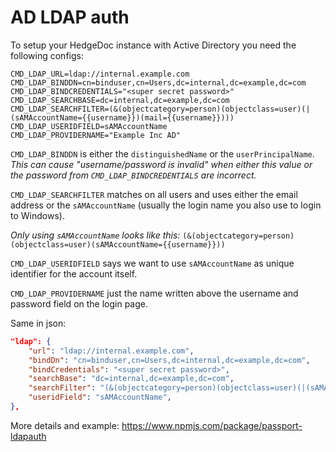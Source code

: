 # AD LDAP auth

To setup your HedgeDoc instance with Active Directory you need the following configs:

```shell
CMD_LDAP_URL=ldap://internal.example.com
CMD_LDAP_BINDDN=cn=binduser,cn=Users,dc=internal,dc=example,dc=com
CMD_LDAP_BINDCREDENTIALS="<super secret password>"
CMD_LDAP_SEARCHBASE=dc=internal,dc=example,dc=com
CMD_LDAP_SEARCHFILTER=(&(objectcategory=person)(objectclass=user)(|(sAMAccountName={{username}})(mail={{username}})))
CMD_LDAP_USERIDFIELD=sAMAccountName
CMD_LDAP_PROVIDERNAME="Example Inc AD"
```

`CMD_LDAP_BINDDN` is either the `distinguishedName` or the `userPrincipalName`. *This can cause "username/password is invalid" when either this value or the password from `CMD_LDAP_BINDCREDENTIALS` are incorrect.*

`CMD_LDAP_SEARCHFILTER` matches on all users and uses either the email address or the `sAMAccountName` (usually the login name you also use to login to Windows).

*Only using `sAMAccountName` looks like this:* `(&(objectcategory=person)(objectclass=user)(sAMAccountName={{username}}))`

`CMD_LDAP_USERIDFIELD` says we want to use `sAMAccountName` as unique identifier for the account itself.

`CMD_LDAP_PROVIDERNAME` just the name written above the username and password field on the login page.

Same in json:

```json
"ldap": {
    "url": "ldap://internal.example.com",
    "bindDn": "cn=binduser,cn=Users,dc=internal,dc=example,dc=com",
    "bindCredentials": "<super secret password>",
    "searchBase": "dc=internal,dc=example,dc=com",
    "searchFilter": "(&(objectcategory=person)(objectclass=user)(|(sAMAccountName={{username}})(mail={{username}})))",
    "useridField": "sAMAccountName",
},
```

More details and example: <https://www.npmjs.com/package/passport-ldapauth>
